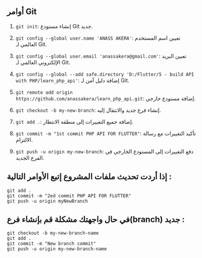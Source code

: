 ## أوامر Git

1. `git init`: إنشاء مستودع Git جديد.
   
2. `git config --global user.name 'ANASS AKERA'`: تعيين اسم المستخدم العالمي لـ Git.
   
3. `git config --global user.email 'anassakera@gmail.com'`: تعيين البريد الإلكتروني العالمي لـ Git.
   
4. `git config --global --add safe.directory 'D:/Flutter/5 - build API with PHP/learn_php_api'`: إضافة دليل آمن لـ Git.
   
5. `git remote add origin https://github.com/anassakera/learn_php_api.git`: إضافة مستودع خارجي.
   
6. `git checkout -b my-new-branch`: إنشاء فرع جديد والانتقال إليه.
   
7. `git add .`: إضافة جميع التغييرات إلى منطقة الانتظار.
   
8. `git commit -m "1st commit PHP API FOR FLUTTER"`: تأكيد التغييرات مع رسالة الالتزام.
   
9. `git push -u origin my-new-branch`: دفع التغييرات إلى المستودع الخارجي في الفرع الجديد.

## إذا أردت تحديث ملفات المشروع إتبع الأوامر التالية :

```git
git add .
git commit -m "2ed commit PHP API FOR FLUTTER"
git push -u origin myNewBranch
```
## في حال واجهتك مشكلة قم بإنشاء فرع(branch) جديد :
```git
git checkout -b my-new-branch-name
git add .
git commit -m "New branch commit"
git push -u origin my-new-branch-name
```
